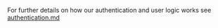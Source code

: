 For further details on how our authentication and user logic works see [authentication.md](/documentation/api/authentication.md)

